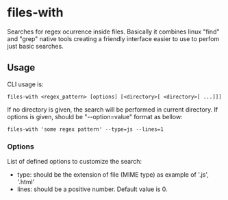 # files-with
Searches for regex ocurrence inside files. Basically it combines linux "find" and "grep" native tools creating a friendly interface easier to use to perfom just basic searches.

## Usage
CLI usage is:
```shell
files-with <regex_pattern> [options] [<directory>[ <directory>[ ...]]]
```
If no directory is given, the search will be performed in current directory.
If options is given, should be "--option=value" format as bellow:
```shell
files-with 'some regex pattern' --type=js --lines=1
```

### Options
List of defined options to customize the search:
 + type: should be the extension of file (MIME type) as example of '.js', '.html'
 + lines: should be a positive number. Default value is 0.
